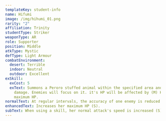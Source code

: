 ```yaml
---
templateKey: student-info
name: Hifumi
image: /img/hihumi_01.png
rarity: "2"
affiliation: Trinity
studentType: Striker
weaponType: AR
role: Supporter
position: Middle
atkType: Mystic
defType: Light Armour
combatEnvironment:
  desert: Terrible
  indoor: Neutral
  outdoor: Excellent
exSkill:
  exCost: 5
  exText: Summons a Peroro stuffed animal within the specified area and deals (S)
    damage. Enemies will focus on it. it's HP will be affected by (M) Hifumi's
    maximum HP.
normalText: At regular intervals, the accuracy of one enemy is reduced (M) for (M) time.
enhancedText: Increases her maximum HP (S).
subText: When using a skill, her normal attack's speed is increased (S) for (M) time.
---
```

